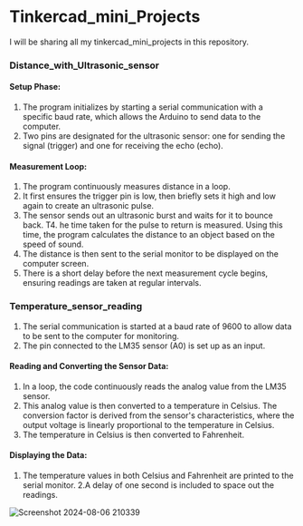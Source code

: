 # Tinkercad_mini_Projects
I will be sharing all my tinkercad_mini_projects in this repository.

### Distance_with_Ultrasonic_sensor

#### Setup Phase:

1. The program initializes by starting a serial communication with a specific baud rate, which allows the Arduino to send data to the computer.
2. Two pins are designated for the ultrasonic sensor: one for sending the signal (trigger) and one for receiving the echo (echo).

#### Measurement Loop:

1. The program continuously measures distance in a loop.
2. It first ensures the trigger pin is low, then briefly sets it high and low again to create an ultrasonic pulse.
3. The sensor sends out an ultrasonic burst and waits for it to bounce back.
T4. he time taken for the pulse to return is measured.
Using this time, the program calculates the distance to an object based on the speed of sound.
5. The distance is then sent to the serial monitor to be displayed on the computer screen.
6. There is a short delay before the next measurement cycle begins, ensuring readings are taken at regular intervals.

### Temperature_sensor_reading

1. The serial communication is started at a baud rate of 9600 to allow data to be sent to the computer for monitoring.
2. The pin connected to the LM35 sensor (A0) is set up as an input.

#### Reading and Converting the Sensor Data:

1. In a loop, the code continuously reads the analog value from the LM35 sensor.
2. This analog value is then converted to a temperature in Celsius. The conversion factor is derived from the sensor's characteristics, where the output voltage is linearly proportional to the temperature in Celsius.
3. The temperature in Celsius is then converted to Fahrenheit.

#### Displaying the Data:

1. The temperature values in both Celsius and Fahrenheit are printed to the serial monitor.
2.A delay of one second is included to space out the readings.

![Screenshot 2024-08-06 210339](https://github.com/user-attachments/assets/624cb109-b40f-428d-9661-304290abfe8b)
